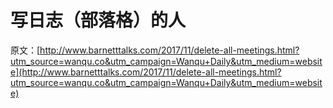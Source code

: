 # 写日志（部落格）的人

原文：[http://www.barnetttalks.com/2017/11/delete-all-meetings.html?utm_source=wanqu.co&utm_campaign=Wanqu+Daily&utm_medium=website](http://www.barnetttalks.com/2017/11/delete-all-meetings.html?utm_source=wanqu.co&utm_campaign=Wanqu+Daily&utm_medium=website)